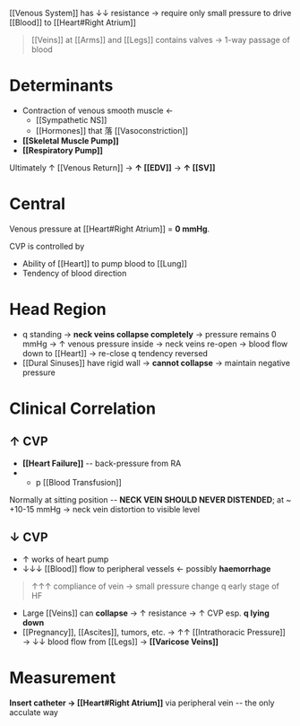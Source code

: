 [[Venous System]] has ↓↓ resistance → require only small pressure to drive [[Blood]] to [[Heart#Right Atrium]]

> [[Veins]] at [[Arms]] and [[Legs]] contains valves → 1-way passage of blood

# Determinants
- Contraction of venous smooth muscle ←
	- [[Sympathetic NS]]
	- [[Hormones]] that 落 [[Vasoconstriction]]
- **[[Skeletal Muscle Pump]]**
- **[[Respiratory Pump]]**

Ultimately ↑ [[Venous Return]] → **↑ [[EDV]]** → **↑ [[SV]]**

# Central
Venous pressure at [[Heart#Right Atrium]] = **0 mmHg**.

CVP is controlled by
- Ability of [[Heart]] to pump blood to [[Lung]]
- Tendency of blood direction

# Head Region
- q standing → **neck veins collapse completely** → pressure remains 0 mmHg → ↑ venous pressure inside → neck veins re-open → blood flow down to [[Heart]] → re-close q tendency reversed  
- [[Dural Sinuses]] have rigid wall → **cannot collapse** → maintain negative pressure

# Clinical Correlation
## ↑ CVP
- **[[Heart Failure]]** -- back-pressure from RA
- - p [[Blood Transfusion]]

Normally at sitting position -- **NECK VEIN SHOULD NEVER DISTENDED**; at ~ +10-15 mmHg → neck vein distortion to visible level 

## **↓ CVP**
- ↑ works of heart pump
- ↓↓↓ [[Blood]] flow to peripheral vessels ← possibly **haemorrhage**

> ↑↑↑ compliance of vein → small pressure change q early stage of HF

- Large [[Veins]] can **collapse** → ↑ resistance → ↑ CVP esp. **q lying down**
- [[Pregnancy]], [[Ascites]], tumors, etc. → ↑↑ [[Intrathoracic Pressure]] → ↓↓ blood flow from [[Legs]] → **[[Varicose Veins]]**

# Measurement
**Insert catheter → [[Heart#Right Atrium]]** via peripheral vein -- the only acculate way